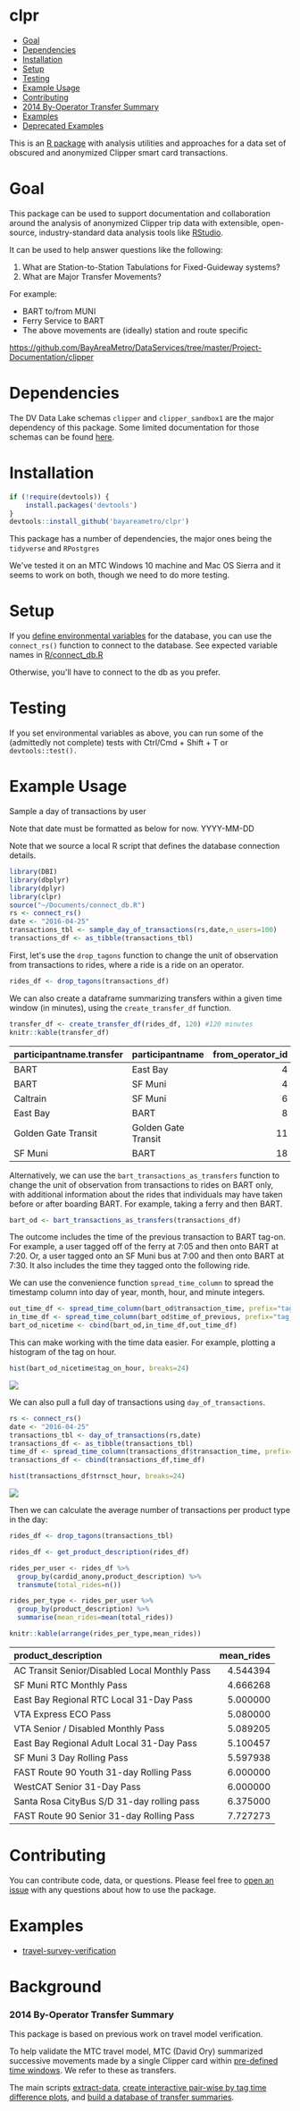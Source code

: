 clpr
================

-   [Goal](#goal)
-   [Dependencies](#dependencies)
-   [Installation](#installation)
-   [Setup](#setup)
-   [Testing](#testing)
-   [Example Usage](#example-usage)
-   [Contributing](#contributing)
-   [2014 By-Operator Transfer Summary](#by-operator-transfer-summary)
-   [Examples](#examples)
-   [Deprecated Examples](#deprecated-examples)

This is an [R package](http://kbroman.org/pkg_primer/) with analysis utilities and approaches for a data set of obscured and anonymized Clipper smart card transactions.

Goal
====

This package can be used to support documentation and collaboration around the analysis of anonymized Clipper trip data with extensible, open-source, industry-standard data analysis tools like [RStudio](https://en.wikipedia.org/wiki/RStudio).

It can be used to help answer questions like the following:

1.  What are Station-to-Station Tabulations for Fixed-Guideway systems?
2.  What are Major Transfer Movements?

For example:   
-   BART to/from MUNI      
-   Ferry Service to BART      
-   The above movements are (ideally) station and route specific    

https://github.com/BayAreaMetro/DataServices/tree/master/Project-Documentation/clipper

Dependencies
============

The DV Data Lake schemas `clipper` and `clipper_sandbox1` are the major dependency of this package. Some limited documentation for those schemas can be found [here](https://github.com/BayAreaMetro/DataServices/tree/master/Project-Documentation/clipper). 

Installation
============

``` r
if (!require(devtools)) {
    install.packages('devtools')
}
devtools::install_github('bayareametro/clpr')
```

This package has a number of dependencies, the major ones being the `tidyverse` and `RPostgres`

We've tested it on an MTC Windows 10 machine and Mac OS Sierra and it seems to work on both, though we need to do more testing.

Setup
=====

If you [define environmental variables](https://stat.ethz.ch/R-manual/R-devel/library/base/html/Sys.setenv.html) for the database, you can use the `connect_rs()` function to connect to the database. See expected variable names in [R/connect\_db.R](R/connect_db.R)

Otherwise, you'll have to connect to the db as you prefer.

Testing
=======

If you set environmental variables as above, you can run some of the (admittedly not complete) tests with Ctrl/Cmd + Shift + T or `devtools::test().`

Example Usage
=============

Sample a day of transactions by user

Note that date must be formatted as below for now. YYYY-MM-DD

Note that we source a local R script that defines the database connection details.

``` r
library(DBI)
library(dbplyr)
library(dplyr)
library(clpr)
source("~/Documents/connect_db.R")
rs <- connect_rs()
date <- "2016-04-25"
transactions_tbl <- sample_day_of_transactions(rs,date,n_users=100)
transactions_df <- as_tibble(transactions_tbl)
```

First, let's use the `drop_tagons` function to change the unit of observation from transactions to rides, where a ride is a ride on an operator.

``` r
rides_df <- drop_tagons(transactions_df)
```

We can also create a dataframe summarizing transfers within a given time window (in minutes), using the `create_transfer_df` function.

``` r
transfer_df <- create_transfer_df(rides_df, 120) #120 minutes
knitr::kable(transfer_df)
```

| participantname.transfer | participantname     |  from\_operator\_id|  to\_operator\_id|  num\_transfers|  num\_discounted|  transfer\_revenue|
|:-------------------------|:--------------------|-------------------:|-----------------:|---------------:|----------------:|------------------:|
| BART                     | East Bay            |                   4|                 8|               0|                0|                  0|
| BART                     | SF Muni             |                   4|                18|               0|                0|                  0|
| Caltrain                 | SF Muni             |                   6|                18|               0|                0|                  0|
| East Bay                 | BART                |                   8|                 4|               0|                0|                  0|
| Golden Gate Transit      | Golden Gate Transit |                  11|                11|               0|                0|                  0|
| SF Muni                  | BART                |                  18|                 4|               0|                0|                  0|

Alternatively, we can use the `bart_transactions_as_transfers` function to change the unit of observation from transactions to rides on BART only, with additional information about the rides that individuals may have taken before or after boarding BART. For example, taking a ferry and then BART.

``` r
bart_od <- bart_transactions_as_transfers(transactions_df)
```

The outcome includes the time of the previous transaction to BART tag-on. For example, a user tagged off of the ferry at 7:05 and then onto BART at 7:20. Or, a user tagged onto an SF Muni bus at 7:00 and then onto BART at 7:30. It also includes the time they tagged onto the following ride.

We can use the convenience function `spread_time_column` to spread the timestamp column into day of year, month, hour, and minute integers.

``` r
out_time_df <- spread_time_column(bart_od$transaction_time, prefix="tag_out_")
in_time_df <- spread_time_column(bart_od$time_of_previous, prefix="tag_on_")
bart_od_nicetime <- cbind(bart_od,in_time_df,out_time_df)
```

This can make working with the time data easier. For example, plotting a histogram of the tag on hour.

``` r
hist(bart_od_nicetime$tag_on_hour, breaks=24)
```

![](readme_files/figure-markdown_github/unnamed-chunk-6-1.png)

We can also pull a full day of transactions using `day_of_transactions`.

``` r
rs <- connect_rs()
date <- "2016-04-25"
transactions_tbl <- day_of_transactions(rs,date)
transactions_df <- as_tibble(transactions_tbl)
time_df <- spread_time_column(transactions_df$transaction_time, prefix="trnsct_")
transactions_df <- cbind(transactions_df,time_df)
```

``` r
hist(transactions_df$trnsct_hour, breaks=24)
```

![](readme_files/figure-markdown_github/unnamed-chunk-8-1.png)

Then we can calculate the average number of transactions per product type in the day:

``` r
rides_df <- drop_tagons(transactions_tbl)

rides_df <- get_product_description(rides_df)

rides_per_user <- rides_df %>%
  group_by(cardid_anony,product_description) %>%
  transmute(total_rides=n())

rides_per_type <- rides_per_user %>%
  group_by(product_description) %>%
  summarise(mean_rides=mean(total_rides))

knitr::kable(arrange(rides_per_type,mean_rides))
```

| product\_description                            |  mean\_rides|
|:------------------------------------------------|------------:|
| AC Transit Senior/Disabled Local Monthly Pass   |     4.544394|
| SF Muni RTC Monthly Pass                        |     4.666268|
| East Bay Regional RTC Local 31-Day Pass         |     5.000000|
| VTA Express ECO Pass                            |     5.080000|
| VTA Senior / Disabled Monthly Pass              |     5.089205|
| East Bay Regional Adult Local 31-Day Pass       |     5.100457|
| SF Muni 3 Day Rolling Pass                      |     5.597938|
| FAST Route 90 Youth 31-day Rolling Pass         |     6.000000|
| WestCAT Senior 31-Day Pass                      |     6.000000|
| Santa Rosa CityBus S/D 31-day rolling pass      |     6.375000|
| FAST Route 90 Senior 31-day Rolling Pass        |     7.727273|

Contributing
============

You can contribute code, data, or questions. Please feel free to [open an issue](https://github.com/BayAreaMetro/clpr/issues) with any questions about how to use the package.

Examples
============
-   [travel-survey-verification](https://github.com/BayAreaMetro/Data-And-Visualization-Projects/tree/master/travel-model-survey-verification)


Background 
=================================

### 2014 By-Operator Transfer Summary

This package is based on previous work on travel model verification. 

To help validate the MTC travel model, MTC (David Ory) summarized successive movements made by a single Clipper card within [pre-defined time windows](data-raw/transfer_rules_database.csv). We refer to these as transfers.

The main scripts [extract-data](vignettes/extract-data.Rmd), [create interactive pair-wise by tag time difference plots](vignettes/To-and-From-Interactive.Rmd), and [build a database of transfer summaries](vignettes/Build-Transfer-Database.Rmd).

